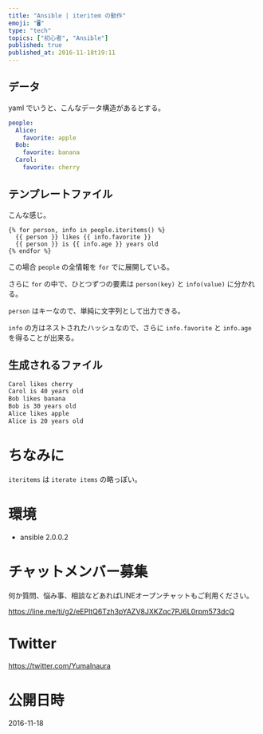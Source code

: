 ```yaml
---
title: "Ansible | iteritem の動作"
emoji: "🖥"
type: "tech"
topics: ["初心者", "Ansible"]
published: true
published_at: 2016-11-18t19:11
---
```



## データ

yaml でいうと、こんなデータ構造があるとする。

```yaml
people:
  Alice:
    favorite: apple
  Bob:
    favorite: banana
  Carol:
    favorite: cherry
```

## テンプレートファイル

こんな感じ。


```example.txt.j2
{% for person, info in people.iteritems() %}
  {{ person }} likes {{ info.favorite }}
  {{ person }} is {{ info.age }} years old
{% endfor %}
```

この場合 `people` の全情報を `for` でに展開している。

さらに `for` の中で、ひとつずつの要素は `person(key)` と `info(value)` に分かれる。

`person` はキーなので、単純に文字列として出力できる。

`info` の方はネストされたハッシュなので、さらに `info.favorite` と `info.age` を得ることが出来る。

## 生成されるファイル

```example.txt
Carol likes cherry
Carol is 40 years old
Bob likes banana
Bob is 30 years old
Alice likes apple
Alice is 20 years old
```

# ちなみに

`iteritems` は `iterate items` の略っぽい。


# 環境

- ansible 2.0.0.2








<!-- Update From Qiita API -->

# チャットメンバー募集


何か質問、悩み事、相談などあればLINEオープンチャットもご利用ください。

https://line.me/ti/g2/eEPltQ6Tzh3pYAZV8JXKZqc7PJ6L0rpm573dcQ





# Twitter


https://twitter.com/YumaInaura


<!-- Update From Qiita API -->



# 公開日時

2016-11-18
